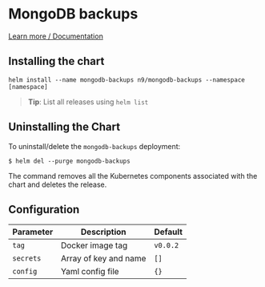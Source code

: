 # MongoDB backups

[Learn more / Documentation](https://github.com/neo9/mongodb-backups)

## Installing the chart

```
helm install --name mongodb-backups n9/mongodb-backups --namespace [namespace]
```

> **Tip**: List all releases using `helm list`

## Uninstalling the Chart

To uninstall/delete the `mongodb-backups` deployment:

```console
$ helm del --purge mongodb-backups
```

The command removes all the Kubernetes components associated with the chart and deletes the release.

## Configuration


| Parameter                                      | Description              | Default                                                    |
|------------------------------------------------|-------------------------------------------------------------------------------------------------------------------------------------------------------------------------------------------------------|------------------------------------------------------------|
| `tag` | Docker image tag | `v0.0.2` |
| `secrets` | Array of key and name | `[]` |
| `config` | Yaml config file | `{}` |

